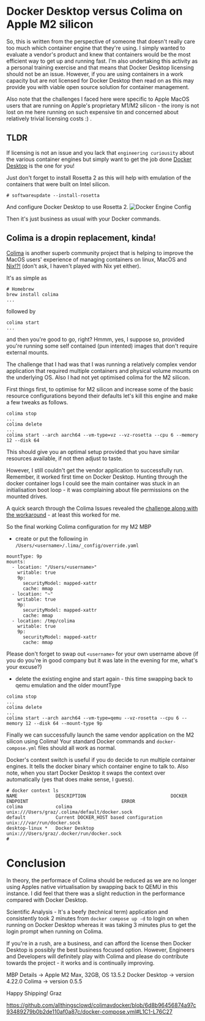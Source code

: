 # Docker Desktop versus Colima on Apple M2 silicon

So, this is written from the perspective of someone that doesn't really care too much which container engine that they're using. I simply wanted to evaluate a vendor's product and knew that containers would be the most efficient way to get up and running fast. I'm also undertaking this activity as a personal training exercise and that means that Docker Desktop licensing should not be an issue. However, if you are using containers in a work capacity but are not licensed for Docker Desktop then read on as this may provide you with viable open source solution for container management.

Also note that the challenges I faced here were specific to Apple MacOS users that are running on Apple's proprietary M1/M2 silicon - the irony is not lost on me here running on such expensive tin and concerned about relatively trivial licensing costs :) .

## TLDR

If licensing is not an issue and you lack that `engineering curiousity` about the various container engines but simply want to get the job done [Docker Desktop](https://docs.docker.com/desktop/install/mac-install/) is the one for you!

Just don't forget to install Rosetta 2 as this will help with emulation of the containers that were built on Intel silicon.

``` shell
# softwareupdate --install-rosetta
```

And configure Docker Desktop to use Rosetta 2.
![Docker Engine Config](https://github.com/allthingsclowd/colimavdocker/assets/9472095/a4977577-15e4-4997-8680-d2d51e112355)

Then it's just business as usual with your Docker commands.

## Colima is a dropin replacement, kinda!
[Colima](https://github.com/abiosoft/colima) is another superb community project that is helping to improve the MacOS users' experience of managing containers on linux, MacOS and [Nix!?!](https://en.wikipedia.org/wiki/NixOS) (don't ask, I haven't played with Nix yet either).

It's as simple as
``` shell
# Homebrew
brew install colima
...
```
followed by
``` shell
colima start
...
```
and then you're good to go, right? Hmmm, yes, I suppose so, provided you're running some self contained (pun intented) images that don't require external mounts.

The challenge that I had was that I was running a relatively complex vendor application that required multiple containers and physical volume mounts on the underlying OS.
Also I had not yet optimised colima for the M2 silicon.

First things first, to optimise for M2 silicon and increase some of the basic resource configurations beyond their defaults let's kill this engine and make a few tweaks as follows.

``` shell
colima stop
...
colima delete
...
colima start --arch aarch64 --vm-type=vz --vz-rosetta --cpu 6 --memory 12 --disk 64
```
This should give you an optimal setup provided that you have similar resources available, if not then adjust to taste.

However, I still couldn't get the vendor application to successfully run. Remember, it worked first time on Docker Desktop.
Hunting through the docker container logs I could see the main container was stuck in an initialisation boot loop - it was complaining about file permissions on the mounted drives.

A quick search through the Colima Issues revealed the [challenge along with the workaround](https://github.com/abiosoft/colima/issues/83#issuecomment-1339269542) - at least this worked for me.

So the final working Colima configuration for my M2 MBP

- create or put the following in `/Users/<username>/.lima/_config/override.yaml`
``` shell
mountType: 9p
mounts:
  - location: "/Users/<username>"
    writable: true
    9p:
      securityModel: mapped-xattr
      cache: mmap
  - location: "~"
    writable: true
    9p:
      securityModel: mapped-xattr
      cache: mmap
  - location: /tmp/colima
    writable: true
    9p:
      securityModel: mapped-xattr
      cache: mmap
```
Please don't forget to swap out `<username>` for your own username above (if you do you're in good company but it was late in the evening for me, what's your excuse?)
- delete the existing engine and start again - this time swapping back to qemu emulation and the older mountType
``` shell
colima stop
...
colima delete
...
colima start --arch aarch64 --vm-type=qemu --vz-rosetta --cpu 6 --memory 12 --disk 64 --mount-type 9p
```
Finally we can successfully launch the same vendor application on the M2 silicon using Colima! Your standard Docker commands and `docker-compose.yml` files should all work as normal.

Docker's context switch is useful if you do decide to run multiple container engines. It tells the docker binary which container engine to talk to. Also note, when you start Docker Desktop it swaps the context over automatically (yes that does make sense, I guess).

``` shell
# docker context ls
NAME              DESCRIPTION                               DOCKER ENDPOINT                                  ERROR
colima            colima                                    unix:///Users/graz/.colima/default/docker.sock   
default           Current DOCKER_HOST based configuration   unix:///var/run/docker.sock                      
desktop-linux *   Docker Desktop                            unix:///Users/graz/.docker/run/docker.sock
#
```

# Conclusion
In theory, the performace of Colima should be reduced as we are no longer using Apples native virtualisation by swapping back to QEMU in this instance.
I did feel that there was a slight reduction in the performance compared with Docker Desktop. 

Scientific Analysis - It's a beefy (technical term) application and consistently took 2 minutes from `docker compose up -d` to login on when running on Docker Desktop whereas it was taking 3 minutes plus to get the login prompt when running on Colima.

If you're in a rush, are a business, and can afford the license then Docker Desktop is possibly the best business focused option.
However, Engineers and Developers will definitely play with Colima and please do contribute towards the project - it works and is continually improving.

MBP Details -> Apple M2 Max, 32GB, OS 13.5.2
Docker Desktop -> version 4.22.0
Colima -> version 0.5.5

Happy Shipping!
Graz

https://github.com/allthingsclowd/colimavdocker/blob/6d8b96456874a97c93489279b0b2de110af0a87c/docker-compose.yml#L1C1-L76C27

